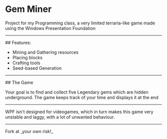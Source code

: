 # Gem Miner
Project for my Programming class, a very limited terraria-like game made using the Windows Presentation Foundation 
<hr>
## Features:

* Mining and Gathering resources
* Placing blocks
* Crafting tools
* Seed-based Generation

<hr>
## The Game

Your goal is to find and collect five Legendary gems which are hidden underground. The game keeps track of your time and displays it at the end

<hr>
WPF isn't designed for videogames, which in turn makes this game very unstable and laggy, with a lot of unwanted behaviour.

<hr>
Fork at _your own risk!_
